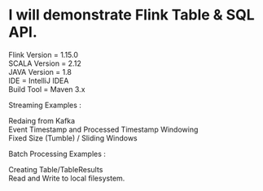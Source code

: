 # I will  demonstrate Flink Table & SQL API.
 Flink Version = 1.15.0   
 SCALA Version = 2.12   
 JAVA Version = 1.8   
 IDE = IntelliJ IDEA    
 Build Tool = Maven 3.x     
 


Streaming Examples : 

  Redaing from Kafka  
  Event Timestamp and Processed Timestamp Windowing   
  Fixed Size (Tumble) / Sliding Windows    

Batch Processing Examples : 

  Creating Table/TableResults  
  Read and Write to local filesystem.   


